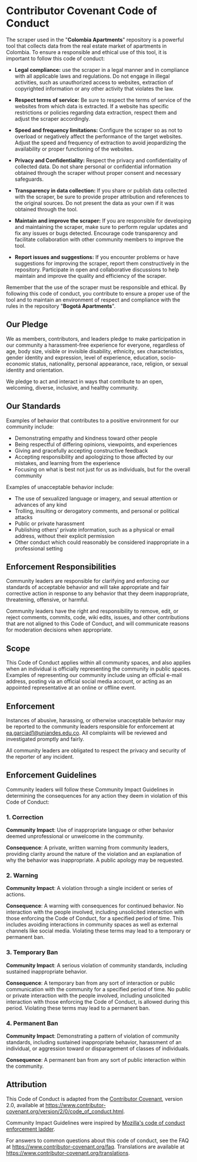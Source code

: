# Contributor Covenant Code of Conduct

The scraper used in the "**Colombia Apartments**" repository is a powerful tool 
that collects data from the real estate market of apartments in Colombia. 
To ensure a responsible and ethical use of this tool, it is important to follow 
this code of conduct:

- **Legal compliance:** use the scraper in a legal manner and in compliance
with all applicable laws and regulations. Do not engage in illegal activities,
such as unauthorized access to websites, extraction of copyrighted information
or any other activity that violates the law.

- **Respect terms of service:** Be sure to respect the terms of service of the websites
from which data is extracted. If a website has specific restrictions or policies
regarding data extraction, respect them and adjust the scraper accordingly.

- **Speed and frequency limitations:** Configure the scraper so as not to overload
or negatively affect the performance of the target websites. Adjust the speed
and frequency of extraction to avoid jeopardizing the availability or proper
functioning of the websites.

- **Privacy and Confidentiality:** Respect the privacy and confidentiality of collected data.
Do not share personal or confidential information obtained through the scraper without proper
consent and necessary safeguards.

- **Transparency in data collection:** If you share or publish data collected with the scraper,
be sure to provide proper attribution and references to the original sources. Do not present
the data as your own if it was obtained through the tool.

- **Maintain and improve the scraper:** If you are responsible for developing and maintaining the scraper,
make sure to perform regular updates and fix any issues or bugs detected. Encourage code transparency
and facilitate collaboration with other community members to improve the tool.

- **Report issues and suggestions:** If you encounter problems or have suggestions for improving the scraper,
report them constructively in the repository. Participate in open and collaborative discussions to help maintain
and improve the quality and efficiency of the scraper.

Remember that the use of the scraper must be responsible and ethical. By following this code of conduct, 
you contribute to ensure a proper use of the tool and to maintain an environment of respect 
and compliance with the rules in the repository "**Bogotá Apartments**".


## Our Pledge

We as members, contributors, and leaders pledge to make participation in our
community a harassment-free experience for everyone, regardless of age, body
size, visible or invisible disability, ethnicity, sex characteristics, gender
identity and expression, level of experience, education, socio-economic status,
nationality, personal appearance, race, religion, or sexual identity
and orientation.

We pledge to act and interact in ways that contribute to an open, welcoming,
diverse, inclusive, and healthy community.

## Our Standards

Examples of behavior that contributes to a positive environment for our
community include:

* Demonstrating empathy and kindness toward other people
* Being respectful of differing opinions, viewpoints, and experiences
* Giving and gracefully accepting constructive feedback
* Accepting responsibility and apologizing to those affected by our mistakes,
  and learning from the experience
* Focusing on what is best not just for us as individuals, but for the
  overall community

Examples of unacceptable behavior include:

* The use of sexualized language or imagery, and sexual attention or
  advances of any kind
* Trolling, insulting or derogatory comments, and personal or political attacks
* Public or private harassment
* Publishing others' private information, such as a physical or email
  address, without their explicit permission
* Other conduct which could reasonably be considered inappropriate in a
  professional setting

## Enforcement Responsibilities

Community leaders are responsible for clarifying and enforcing our standards of
acceptable behavior and will take appropriate and fair corrective action in
response to any behavior that they deem inappropriate, threatening, offensive,
or harmful.

Community leaders have the right and responsibility to remove, edit, or reject
comments, commits, code, wiki edits, issues, and other contributions that are
not aligned to this Code of Conduct, and will communicate reasons for moderation
decisions when appropriate.

## Scope

This Code of Conduct applies within all community spaces, and also applies when
an individual is officially representing the community in public spaces.
Examples of representing our community include using an official e-mail address,
posting via an official social media account, or acting as an appointed
representative at an online or offline event.

## Enforcement

Instances of abusive, harassing, or otherwise unacceptable behavior may be
reported to the community leaders responsible for enforcement at
ea.garciad1@uniandes.edu.co.
All complaints will be reviewed and investigated promptly and fairly.

All community leaders are obligated to respect the privacy and security of the
reporter of any incident.

## Enforcement Guidelines

Community leaders will follow these Community Impact Guidelines in determining
the consequences for any action they deem in violation of this Code of Conduct:

### 1. Correction

**Community Impact**: Use of inappropriate language or other behavior deemed
unprofessional or unwelcome in the community.

**Consequence**: A private, written warning from community leaders, providing
clarity around the nature of the violation and an explanation of why the
behavior was inappropriate. A public apology may be requested.

### 2. Warning

**Community Impact**: A violation through a single incident or series
of actions.

**Consequence**: A warning with consequences for continued behavior. No
interaction with the people involved, including unsolicited interaction with
those enforcing the Code of Conduct, for a specified period of time. This
includes avoiding interactions in community spaces as well as external channels
like social media. Violating these terms may lead to a temporary or
permanent ban.

### 3. Temporary Ban

**Community Impact**: A serious violation of community standards, including
sustained inappropriate behavior.

**Consequence**: A temporary ban from any sort of interaction or public
communication with the community for a specified period of time. No public or
private interaction with the people involved, including unsolicited interaction
with those enforcing the Code of Conduct, is allowed during this period.
Violating these terms may lead to a permanent ban.

### 4. Permanent Ban

**Community Impact**: Demonstrating a pattern of violation of community
standards, including sustained inappropriate behavior,  harassment of an
individual, or aggression toward or disparagement of classes of individuals.

**Consequence**: A permanent ban from any sort of public interaction within
the community.

## Attribution

This Code of Conduct is adapted from the [Contributor Covenant][homepage],
version 2.0, available at
https://www.contributor-covenant.org/version/2/0/code_of_conduct.html.

Community Impact Guidelines were inspired by [Mozilla's code of conduct
enforcement ladder](https://github.com/mozilla/diversity).

[homepage]: https://www.contributor-covenant.org

For answers to common questions about this code of conduct, see the FAQ at
https://www.contributor-covenant.org/faq. Translations are available at
https://www.contributor-covenant.org/translations.